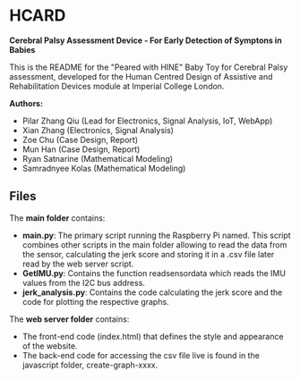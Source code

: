 # HCARD
**Cerebral Palsy Assessment Device - For Early Detection of Symptons in Babies**

This is the README for the "Peared with HINE" Baby Toy for Cerebral Palsy assessment, developed for the Human Centred Design of Assistive and Rehabilitation Devices module at Imperial College London. 

**Authors:**
- Pilar Zhang Qiu (Lead for Electronics, Signal Analysis, IoT, WebApp)
- Xian Zhang (Electronics, Signal Analysis)
- Zoe Chu (Case Design, Report)
- Mun Han (Case Design, Report)
- Ryan Satnarine (Mathematical Modeling)
- Samradnyee Kolas (Mathematical Modeling)

## Files
The **main folder** contains:
- **main.py**: The primary script running the Raspberry Pi named. This script combines other scripts in the main folder allowing to read the data from the sensor, calculating the jerk score and storing it in a .csv file later read by the web server script.
- **GetIMU.py**: Contains the function readsensordata which reads the IMU values from the I2C bus address.
- **jerk_analysis.py**: Contains the code calculating the jerk score and the code for plotting the respective graphs.

The **web server folder** contains:
- The front-end code (index.html) that defines the style and appearance of the website.
- The back-end code for accessing the csv file live is found in the javascript folder, create-graph-xxxx.
